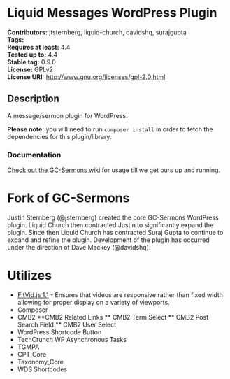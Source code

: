 # Liquid Messages WordPress Plugin #
**Contributors:**      jtsternberg, liquid-church, davidshq, surajgupta  
**Tags:**  
**Requires at least:** 4.4  
**Tested up to:**      4.4  
**Stable tag:**        0.9.0  
**License:**           GPLv2  
**License URI:**       http://www.gnu.org/licenses/gpl-2.0.html  

## Description ##
A message/sermon plugin for WordPress.

**Please note:** you will need to run `composer install` in order to fetch the dependencies for this plugin/library.

### Documentation

[Check out the GC-Sermons wiki](https://github.com/jtsternberg/GC-Sermons/wiki) for usage till we get ours up and running.

# Fork of GC-Sermons
Justin Sternberg (@jsternberg) created the core GC-Sermons WordPress plugin. Liquid Church then contracted Justin to significantly expand the plugin. Since then Liquid Church has contracted Suraj Gupta to continue to expand and refine the plugin. Development of the plugin has occurred under the direction of Dave Mackey (@davidshq).

# Utilizes
* [FitVid.js 1.1](http://fitvidsjs.com/) - Ensures that videos are responsive rather than fixed width allowing for proper display on a variety of viewports.
* Composer
* CMB2
  **CMB2 Related Links
  ** CMB2 Term Select
  ** CMB2 Post Search Field
  ** CMB2 User Select
* WordPress Shortcode Button
* TechCrunch WP Asynchronous Tasks
* TGMPA
* CPT_Core
* Taxonomy_Core
* WDS Shortcodes
